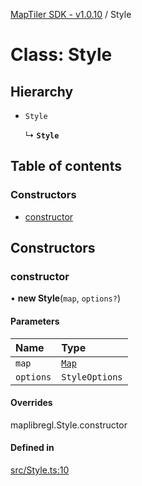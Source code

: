 [MapTiler SDK - v1.0.10](../README.md) / Style

# Class: Style

## Hierarchy

- `Style`

  ↳ **`Style`**

## Table of contents

### Constructors

- [constructor](Style.md#constructor)

## Constructors

### constructor

• **new Style**(`map`, `options?`)

#### Parameters

| Name | Type |
| :------ | :------ |
| `map` | [`Map`](Map.md) |
| `options` | `StyleOptions` |

#### Overrides

maplibregl.Style.constructor

#### Defined in

[src/Style.ts:10](https://github.com/maptiler/maptiler-sdk-js/blob/a5b1980/src/Style.ts#L10)
